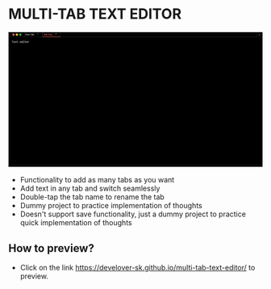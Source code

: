 # MULTI-TAB TEXT EDITOR

![](./Screenshot.png)

- Functionality to add as many tabs as you want
- Add text in any tab and switch seamlessly
- Double-tap the tab name to rename the tab
- Dummy project to practice implementation of thoughts
- Doesn't support save functionality, just a dummy project to practice quick implementation of thoughts

## How to preview?

- Click on the link https://develover-sk.github.io/multi-tab-text-editor/ to preview.
